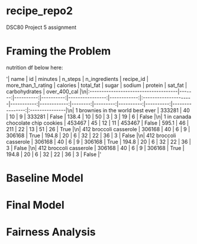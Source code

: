 # recipe_repo2
DSC80 Project 5 assignment

# Framing the Problem

nutrition df below here:

'| name                                 |     id |   minutes |   n_steps |   n_ingredients |   recipe_id | more_than_1_rating   |   calories |   total_fat |   sugar |   sodium |   protein |   sat_fat |   carbohydrates | over_400_cal   |\n|:-------------------------------------|-------:|----------:|----------:|----------------:|------------:|:---------------------|-----------:|------------:|--------:|---------:|----------:|----------:|----------------:|:---------------|\n| 1 brownies in the world    best ever | 333281 |        40 |        10 |               9 |      333281 | False                |      138.4 |          10 |      50 |        3 |         3 |        19 |               6 | False          |\n| 1 in canada chocolate chip cookies   | 453467 |        45 |        12 |              11 |      453467 | False                |      595.1 |          46 |     211 |       22 |        13 |        51 |              26 | True           |\n| 412 broccoli casserole               | 306168 |        40 |         6 |               9 |      306168 | True                 |      194.8 |          20 |       6 |       32 |        22 |        36 |               3 | False          |\n| 412 broccoli casserole               | 306168 |        40 |         6 |               9 |      306168 | True                 |      194.8 |          20 |       6 |       32 |        22 |        36 |               3 | False          |\n| 412 broccoli casserole               | 306168 |        40 |         6 |               9 |      306168 | True                 |      194.8 |          20 |       6 |       32 |        22 |        36 |               3 | False          |'



# Baseline Model

# Final Model

# Fairness Analysis
